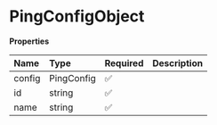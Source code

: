 # PingConfigObject

**Properties**

| Name   | Type       | Required | Description |
| :----- | :--------- | :------- | :---------- |
| config | PingConfig | ✅       |             |
| id     | string     | ✅       |             |
| name   | string     | ✅       |             |
